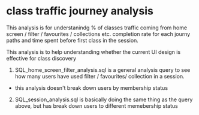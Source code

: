 # class traffic journey analysis
This analysis is for understanindg % of classes traffic coming from home screen / filter / favourites / collections etc.
completion rate for each journy paths and time spent before first class in the session.

This analysis is to help understanding whether the current UI design is effective for class discovery

1. SQL_home_screen_filter_analysis.sql is a general analysis query to see how many users have used filter / favourites/ collection in a session.
- this analysis doesn't break down users by membership status
2. SQL_session_analysis.sql is basically doing the same thing as the query above, but has break down users to different memebership status

